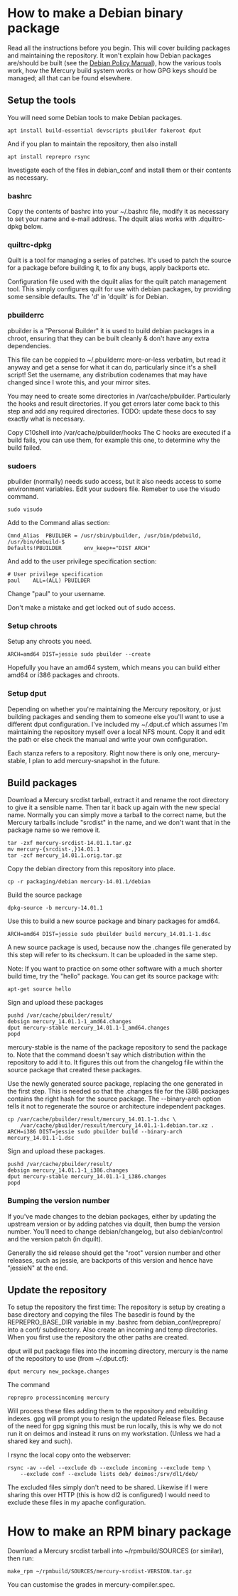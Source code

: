 How to make a Debian binary package
===================================

Read all the instructions before you begin.  This will cover building
packages and maintaining the repository.  It won't explain how Debian
packages are/should be built (see the
[Debian Policy Manual](https://www.debian.org/doc/debian-policy/)),
how the various tools work,
how the Mercury build system works or
how GPG keys should be managed;
all that can be found elsewhere.

Setup the tools
---------------

You will need some Debian tools to make Debian packages.

    apt install build-essential devscripts pbuilder fakeroot dput

And if you plan to maintain the repository, then also install

    apt install reprepro rsync

Investigate each of the files in debian\_conf and install them or their
contents as necessary.

### bashrc

Copy the contents of bashrc into your ~/.bashrc file, modify it as necessary
to set your name and e-mail address.  The dquilt alias works with
.dquiltrc-dpkg below.

### quiltrc-dpkg

Quilt is a tool for managing a series of patches.  It's used to patch the
source for a package before building it, to fix any bugs, apply backports
etc.

Configuration file used with the dquilt alias for the quilt patch management
tool.  This simply configures quilt for use with debian packages, by
providing some sensible defaults.  The 'd' in 'dquilt' is for Debian.

### pbuilderrc

pbuilder is a "Personal Builder" it is used to build debian packages in a
chroot, ensuring that they can be built cleanly & don't have any extra
dependencies.

This file can be coppied to ~/.pbuilderrc more-or-less verbatim, but read it
anyway and get a sense for what it can do, particularly since it's a shell
script!  Set the username, any distribution codenames that may have changed
since I wrote this, and your mirror sites.

You may need to create some directories in /var/cache/pbuilder.
Particularly the hooks and result directories.  If you get errors later come
back to this step and add any required directories.  TODO: update these docs
to say exactly what is necessary.

Copy C10shell into /var/cache/pbuilder/hooks  The C hooks are executed if a
build fails, you can use them, for example this one, to determine why the
build failed.

### sudoers

pbuilder (normally) needs sudo access, but it also needs access to some
environment variables.  Edit your sudoers file.  Remeber to use the visudo
command.

    sudo visudo

Add to the Command alias section:

    Cmnd_Alias  PBUILDER = /usr/sbin/pbuilder, /usr/bin/pdebuild, /usr/bin/debuild-$
    Defaults!PBUILDER       env_keep+="DIST ARCH"

And add to the user privilege specification section:

    # User privilege specification
    paul    ALL=(ALL) PBUILDER

Change "paul" to your username.

Don't make a mistake and get locked out of sudo access.

### Setup chroots

Setup any chroots you need.

    ARCH=amd64 DIST=jessie sudo pbuilder --create

Hopefully you have an amd64 system, which means you can build either amd64
or i386 packages and chroots.

### Setup dput

Depending on whether you're maintaining the Mercury repository, or just
building packages and sending them to someone else you'll want to use a
different dput configuration.  I've included my ~/.dput.cf which assumes I'm
maintaining the repository myself over a local NFS mount.  Copy it and edit
the path or else check the manual and write your own configuration.

Each stanza refers to a repository.  Right now there is only one,
mercury-stable, I plan to add mercury-snapshot in the future.


Build packages
--------------

Download a Mercury srcdist tarball, extract it and rename the root
directory to give it a sensible name. Then tar it back up again with the new
special name.  Normally you can simply move a tarball to the correct name,
but the Mercury tarballs include "srcdist" in the name, and we don't want
that in the package name so we remove it.

    tar -zxf mercury-srcdist-14.01.1.tar.gz
    mv mercury-{srcdist-,}14.01.1
    tar -zcf mercury_14.01.1.orig.tar.gz

Copy the debian directory from this repository into place.

    cp -r packaging/debian mercury-14.01.1/debian

Build the source package

    dpkg-source -b mercury-14.01.1

Use this to build a new source package and binary packages for amd64.

    ARCH=amd64 DIST=jessie sudo pbuilder build mercury_14.01.1-1.dsc 

A new source package is used, because now the .changes file generated by
this step will refer to its checksum.  It can be uploaded in the same step.

Note: If you want to practice on some other software with a much shorter
build time, try the "hello" package.  You can get its source package with:

    apt-get source hello

Sign and upload these packages

    pushd /var/cache/pbuilder/result/
    debsign mercury_14.01.1-1_amd64.changes
    dput mercury-stable mercury_14.01.1-1_amd64.changes
    popd

mercury-stable is the name of the package repository to send the package to.
Note that the command doesn't say which distribution within the repository
to add it to.  It figures this out from the changelog file within the source
package that created these packages.

Use the newly generated source package, replacing the one generated in the
first step.  This is needed so that the .changes file for the i386 packages
contains the right hash for the source package.  The --binary-arch option
tells it not to regenerate the source or architecture independent packages.

    cp /var/cache/pbuilder/result/mercury_14.01.1-1.dsc \
        /var/cache/pbuilder/resxult/mercury_14.01.1-1.debian.tar.xz .
    ARCH=i386 DIST=jessie sudo pbuilder build --binary-arch mercury_14.01.1-1.dsc 

Sign and upload these packages.

    pushd /var/cache/pbuilder/result/
    debsign mercury_14.01.1-1_i386.changes
    dput mercury-stable mercury_14.01.1-1_i386.changes
    popd


### Bumping the version number

If you've made changes to the debian packages, either by updating the
upstream version or by adding patches via dquilt, then bump the version
number.  You'll need to change debian/changelog, but also debian/control and
the version patch (in dquilt).

Generally the sid release should get the "root" version number and other
releases, such as jessie, are backports of this version and hence have
"jessieN" at the end.


Update the repository
---------------------

To setup the repository the first time:
The repository is setup by creating a base directory and copying the files
The basedir is found by the REPREPRO\_BASE\_DIR variable in my .bashrc from
debian\_conf/reprepro/ into a conf/ subdirectory.  Also create an incoming
and temp directories.  When you first use the repository the other paths are
created.

dput will put package files into the incoming directory, mercury is the name
of the repository to use (from ~/.dput.cf):

    dput mercury new_package.changes

The command

    reprepro processincoming mercury

Will process these files adding them to the repository and rebuilding
indexes.  gpg will prompt you to resign the updated Release files.  Because
of the need for gpg signing this must be run locally, this is why we do not
run it on deimos and instead it runs on my workstation.  (Unless we had a
shared key and such).

I rsync the local copy onto the webserver:

    rsync -av --del --exclude db --exclude incoming --exclude temp \
        --exclude conf --exclude lists deb/ deimos:/srv/dl1/deb/

The excluded files simply don't need to be shared.  Likewise if I were
sharing this over HTTP (this is how dl2 is configured) I would need to
exclude these files in my apache configuration.


How to make an RPM binary package
=================================

Download a Mercury srcdist tarball into ~/rpmbuild/SOURCES (or similar),
then run:

    make_rpm ~/rpmbuild/SOURCES/mercury-srcdist-VERSION.tar.gz

You can customise the grades in mercury-compiler.spec.

